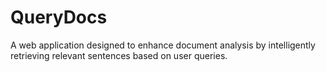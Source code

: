 # QueryDocs
A web application designed to enhance document analysis by intelligently retrieving relevant sentences based on user queries.

